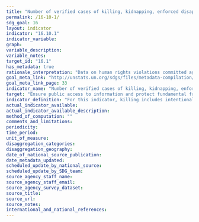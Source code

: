 ```yaml
---
title: "Number of verified cases of killing, kidnapping, enforced disappearance, arbitrary detention and torture of journalists, associated media personnel, trade unionists and human rights advocates in the previous 12 months"
permalink: /16-10-1/
sdg_goal: 16
layout: indicator
indicator: "16.10.1"
indicator_variable: 
graph: 
variable_description: 
variable_notes: 
target_id: "16.1"
has_metadata: true
rationale_interpretation: "Data on human rights violations committed against journalist, trade unionists and human rights defenders is required to know if fundamental freedoms, including the right to freedom of opinion and expression, which includes the right to receive information, and the right to freedom of peaceful assembly and of association are protected in accordance with international law. The State is obliged to respect the human rights of all persons under its jurisdiction, in that it must refrain from infringement on rights, as well as an obligation to protect individuals against acts of third parties. The indicator therefore measures all such cases, but where the killing, disappearance, detention, assault or torture is perpetrated by an agent of the State or any other person acting under government authority or with its complicity, tolerance or acquiescence, or where the State fails to adequately investigate, punish or redress an offence committed by a third party, this will constitute a violation of human rights. \nKilling, disappearance, arbitrary detention, assault and torture of journalists, trade unionists or human rights defenders may have a chilling effect on freedom of expression and other fundamental freedoms. In order to have a full picture of the extent of protection of fundamental freedoms, it is advisable to also have a basket of indicators at national level including on access to information, other aspects of the rights to freedom of opinion and expression and freedom of assembly and association, notably the right to communicate with international human rights mechanisms, and other types of human rights violations often committed against journalists, trade unionists and human rights defenders, which may include intimidation, harassment, prosecution, defamation, and restricting mobility."
goal_meta_link: "http://unstats.un.org/sdgs/files/metadata-compilation/Metadata-Goal-16.pdf"
goal_meta_link_page: 33
indicator_name: "Number of verified cases of killing, kidnapping, enforced disappearance, arbitrary detention and torture of journalists, associated media personnel, trade unionists and human rights advocates in the previous 12 months"
target: "Ensure public access to information and protect fundamental freedoms, in accordance with national legislation and international agreements."
indicator_definition: "For this indicator, killing includes intentional homicide and other arbitrary deprivation of life, as formulated in Article 6(1) ICCPR. Enforced disappearance is defined as the arrest, detention, abduction or any other form of deprivation of liberty, followed by a refusal to acknowledge the deprivation of liberty or by concealment of the fate or whereabouts of the disappeared person, which place such a person outside the protection of the law (International Convention for the Protection of All Persons from Enforced Disappearance, adapted to account for disappearances perpetrated by non-State actors). Arbitrary detention is detention without due process and safeguards, as outlined in Article 9(1) ICCPR. Torture means any act by which severe pain or suffering, whether physical or mental, is intentionally inflicted on a person for such purposes as obtaining from him or a third person information or a confession, punishing him for an act he or a third person has committed or is suspected of having committed, or intimidating or coercing him or a third person, or for any reason based on discrimination of any kind, when such pain or suffering is inflicted by or at the instigation of or with the consent or acquiescence of a public official or other person acting in an official capacity (Convention against Torture). Assault means physical attack against the body of another person resulting in serious bodily injury. Human rights defenders is a term used to describe people who, individually or with others, act to promote or protect human rights. Human rights defenders are identified above all by what they do and it is through a description of their actions and of some of the contexts in which they work that the term can best be explained. The definition of human rights defenders may include journalists and trade unionists, but each individual case is counted only once. Other examples may include a student campaigning to end torture in prisons, a politician who takes a stand against endemic corruption or witnesses in court cases on human rights abuses. Journalists cover 'journalists, media workers and social media producers who generate a significant amount of public-interest journalism.' This concepualisation, has been agreed by UNESCO Member States, and could include a wide range of actors, including professional full-time reporters and analysts, foreign correspondents and local journalists, as well as bloggers and other social media producers who engage in forms of self-publication in print, on the Internet or elsewhere, journalists from 'traditional media' and those who work across multiple media. The term \"trade unionist\" refers to an individual employed or accredited by a trade union, and other elected representatives of workers, including workers in the informal sector. The indicator is calculated as the total number of reported cases of killing, disappearance, arbitrary detention, assault and torture of journalists, trade unionists or human rights defenders during the reporting period which are verified by an independent entity (in this case OHCHR and UNESCO)."
actual_indicator_available: 
actual_indicator_available_description: 
method_of_computation: ""
comments_and_limitations: 
periodicity: 
time_period: 
unit_of_measure: 
disaggregation_categories: 
disaggregation_geography: 
date_of_national_source_publication: 
date_metadata_updated: 
scheduled_update_by_national_source: 
scheduled_update_by_SDG_team: 
source_agency_staff_name: 
source_agency_staff_email: 
source_agency_survey_dataset: 
source_title: 
source_url: 
source_notes: 
international_and_national_references: 
---
```


